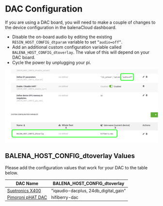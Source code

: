 # DAC Configuration

If you are using a DAC board, you will need to make a couple of changes to the device configuration in the balenaCloud dashboard.

* Disable the on-board audio by editing the existing `RESIN_HOST_CONFIG_dtparam` variable to set `”audio=off”`.
* Add an additional custom configuration variable called `BALENA_HOST_CONFIG_dtoverlay`. The value of this will depend on your DAC board.
* Cycle the power by unplugging your pi.

![DAC Configuration](images/dac-vars.png)

## BALENA_HOST_CONFIG_dtoverlay Values

Please add the configuration values that work for your DAC to the table below.

| DAC Name               | BALENA_HOST_CONFIG_dtoverlay          |
|------------------------|---------------------------------------|
| [Suptronics X400][1]   | "iqaudio-dacplus, 24db_digital_gain"  |
| [Pimoroni pHAT DAC][2] | hifiberry-dac                         |



[1]: http://www.suptronics.com/Xseries/x400.html
[2]: https://shop.pimoroni.com/products/phat-dac